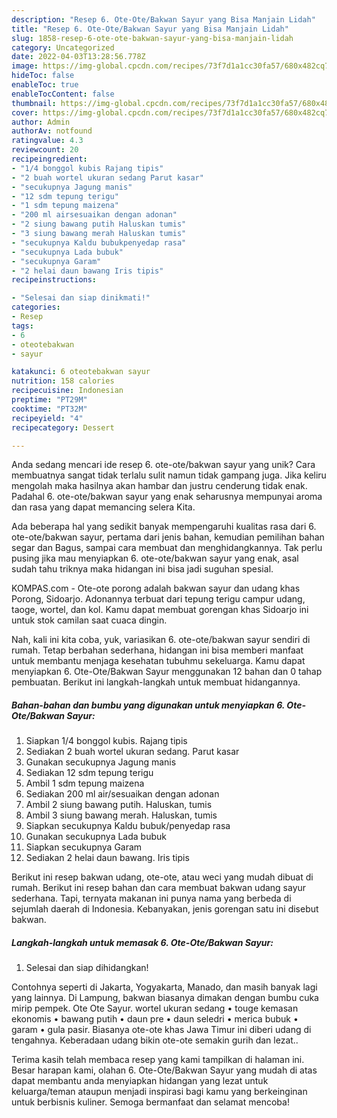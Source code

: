 ```yaml
---
description: "Resep 6. Ote-Ote/Bakwan Sayur yang Bisa Manjain Lidah"
title: "Resep 6. Ote-Ote/Bakwan Sayur yang Bisa Manjain Lidah"
slug: 1858-resep-6-ote-ote-bakwan-sayur-yang-bisa-manjain-lidah
category: Uncategorized
date: 2022-04-03T13:28:56.778Z
image: https://img-global.cpcdn.com/recipes/73f7d1a1cc30fa57/680x482cq70/6-ote-otebakwan-sayur-foto-resep-utama.jpg
hideToc: false
enableToc: true
enableTocContent: false
thumbnail: https://img-global.cpcdn.com/recipes/73f7d1a1cc30fa57/680x482cq70/6-ote-otebakwan-sayur-foto-resep-utama.jpg
cover: https://img-global.cpcdn.com/recipes/73f7d1a1cc30fa57/680x482cq70/6-ote-otebakwan-sayur-foto-resep-utama.jpg
author: Admin
authorAv: notfound
ratingvalue: 4.3
reviewcount: 20
recipeingredient:
- "1/4 bonggol kubis Rajang tipis"
- "2 buah wortel ukuran sedang Parut kasar"
- "secukupnya Jagung manis"
- "12 sdm tepung terigu"
- "1 sdm tepung maizena"
- "200 ml airsesuaikan dengan adonan"
- "2 siung bawang putih Haluskan tumis"
- "3 siung bawang merah Haluskan tumis"
- "secukupnya Kaldu bubukpenyedap rasa"
- "secukupnya Lada bubuk"
- "secukupnya Garam"
- "2 helai daun bawang Iris tipis"
recipeinstructions:

- "Selesai dan siap dinikmati!"
categories:
- Resep
tags:
- 6
- oteotebakwan
- sayur

katakunci: 6 oteotebakwan sayur 
nutrition: 158 calories
recipecuisine: Indonesian
preptime: "PT29M"
cooktime: "PT32M"
recipeyield: "4"
recipecategory: Dessert

---
```





Anda sedang mencari ide resep 6. ote-ote/bakwan sayur yang unik? Cara membuatnya sangat tidak terlalu sulit namun tidak gampang juga. Jika keliru mengolah maka hasilnya akan hambar dan justru cenderung tidak enak. Padahal 6. ote-ote/bakwan sayur yang enak seharusnya mempunyai aroma dan rasa yang dapat memancing selera Kita.





Ada beberapa hal yang sedikit banyak mempengaruhi kualitas rasa dari 6. ote-ote/bakwan sayur, pertama dari jenis bahan, kemudian pemilihan bahan segar dan Bagus, sampai cara membuat dan menghidangkannya. Tak perlu pusing jika mau menyiapkan 6. ote-ote/bakwan sayur yang enak,      asal sudah tahu triknya maka hidangan ini bisa jadi suguhan spesial.














KOMPAS.com - Ote-ote porong adalah bakwan sayur dan udang khas Porong, Sidoarjo. Adonannya terbuat dari tepung terigu campur udang, taoge, wortel, dan kol. Kamu dapat membuat gorengan khas Sidoarjo ini untuk stok camilan saat cuaca dingin.






Nah, kali ini kita coba, yuk, variasikan 6. ote-ote/bakwan sayur sendiri di rumah. Tetap berbahan sederhana, hidangan ini bisa memberi manfaat untuk membantu menjaga kesehatan tubuhmu sekeluarga. Kamu dapat menyiapkan 6. Ote-Ote/Bakwan Sayur menggunakan 12 bahan dan 0 tahap pembuatan. Berikut ini langkah-langkah untuk membuat hidangannya.

<!--inarticleads1-->

##### Bahan-bahan dan bumbu yang digunakan untuk menyiapkan 6. Ote-Ote/Bakwan Sayur:

1. Siapkan 1/4 bonggol kubis. Rajang tipis
1. Sediakan 2 buah wortel ukuran sedang. Parut kasar
1. Gunakan secukupnya Jagung manis
1. Sediakan 12 sdm tepung terigu
1. Ambil 1 sdm tepung maizena
1. Sediakan 200 ml air/sesuaikan dengan adonan
1. Ambil 2 siung bawang putih. Haluskan, tumis
1. Ambil 3 siung bawang merah. Haluskan, tumis
1. Siapkan secukupnya Kaldu bubuk/penyedap rasa
1. Gunakan secukupnya Lada bubuk
1. Siapkan secukupnya Garam
1. Sediakan 2 helai daun bawang. Iris tipis


Berikut ini resep bakwan udang, ote-ote, atau weci yang mudah dibuat di rumah. Berikut ini resep bahan dan cara membuat bakwan udang sayur sederhana. Tapi, ternyata makanan ini punya nama yang berbeda di sejumlah daerah di Indonesia. Kebanyakan, jenis gorengan satu ini disebut bakwan. 

<!--inarticleads2-->

##### Langkah-langkah untuk memasak 6. Ote-Ote/Bakwan Sayur:


1. Selesai dan siap dihidangkan!

Contohnya seperti di Jakarta, Yogyakarta, Manado, dan masih banyak lagi yang lainnya. Di Lampung, bakwan biasanya dimakan dengan bumbu cuka mirip pempek. Ote Ote Sayur. wortel ukuran sedang • touge kemasan ekonomis • bawang putih • daun pre • daun seledri • merica bubuk • garam • gula pasir. Biasanya ote-ote khas Jawa Timur ini diberi udang di tengahnya. Keberadaan udang bikin ote-ote semakin gurih dan lezat.. 

Terima kasih telah membaca resep yang kami tampilkan di halaman ini. Besar harapan kami, olahan 6. Ote-Ote/Bakwan Sayur yang mudah di atas dapat membantu anda menyiapkan hidangan yang lezat untuk keluarga/teman ataupun menjadi inspirasi bagi kamu yang berkeinginan untuk berbisnis kuliner. Semoga bermanfaat dan selamat mencoba!
